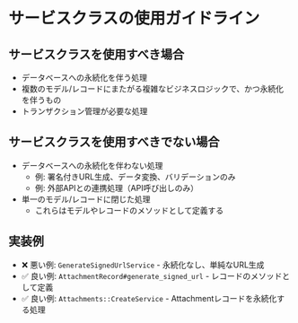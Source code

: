 # サービスクラスの使用ガイドライン

## サービスクラスを使用すべき場合
- データベースへの永続化を伴う処理
- 複数のモデル/レコードにまたがる複雑なビジネスロジックで、かつ永続化を伴うもの
- トランザクション管理が必要な処理

## サービスクラスを使用すべきでない場合
- データベースへの永続化を伴わない処理
  - 例: 署名付きURL生成、データ変換、バリデーションのみ
  - 例: 外部APIとの連携処理（API呼び出しのみ）
- 単一のモデル/レコードに閉じた処理
  - これらはモデルやレコードのメソッドとして定義する

## 実装例
- ❌ 悪い例: `GenerateSignedUrlService` - 永続化なし、単純なURL生成
- ✅ 良い例: `AttachmentRecord#generate_signed_url` - レコードのメソッドとして定義
- ✅ 良い例: `Attachments::CreateService` - Attachmentレコードを永続化する処理
